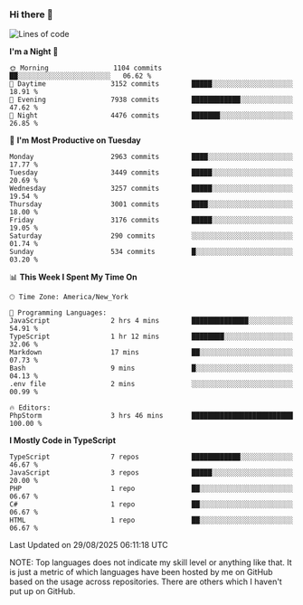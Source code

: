 ### Hi there 👋

<!--
**LynxJinxxy/LynxJinxxy** is a ✨ _special_ ✨ repository because its `README.md` (this file) appears on your GitHub profile.

Here are some ideas to get you started:

- 🔭 I’m currently working on ...
- 🌱 I’m currently learning ...
- 👯 I’m looking to collaborate on ...
- 🤔 I’m looking for help with ...
- 💬 Ask me about ...
- 📫 How to reach me: ...
- 😄 Pronouns: ...
- ⚡ Fun fact: ...
-->

<!--START_SECTION:waka-->
![Lines of code](https://img.shields.io/badge/From%20Hello%20World%20I%27ve%20Written-25.0%20million%20lines%20of%20code-blue)

**I'm a Night 🦉** 

```text
🌞 Morning                1104 commits        ██░░░░░░░░░░░░░░░░░░░░░░░   06.62 % 
🌆 Daytime                3152 commits        █████░░░░░░░░░░░░░░░░░░░░   18.91 % 
🌃 Evening                7938 commits        ████████████░░░░░░░░░░░░░   47.62 % 
🌙 Night                  4476 commits        ███████░░░░░░░░░░░░░░░░░░   26.85 % 
```
📅 **I'm Most Productive on Tuesday** 

```text
Monday                   2963 commits        ████░░░░░░░░░░░░░░░░░░░░░   17.77 % 
Tuesday                  3449 commits        █████░░░░░░░░░░░░░░░░░░░░   20.69 % 
Wednesday                3257 commits        █████░░░░░░░░░░░░░░░░░░░░   19.54 % 
Thursday                 3001 commits        ████░░░░░░░░░░░░░░░░░░░░░   18.00 % 
Friday                   3176 commits        █████░░░░░░░░░░░░░░░░░░░░   19.05 % 
Saturday                 290 commits         ░░░░░░░░░░░░░░░░░░░░░░░░░   01.74 % 
Sunday                   534 commits         █░░░░░░░░░░░░░░░░░░░░░░░░   03.20 % 
```


📊 **This Week I Spent My Time On** 

```text
🕑︎ Time Zone: America/New_York

💬 Programming Languages: 
JavaScript               2 hrs 4 mins        ██████████████░░░░░░░░░░░   54.91 % 
TypeScript               1 hr 12 mins        ████████░░░░░░░░░░░░░░░░░   32.06 % 
Markdown                 17 mins             ██░░░░░░░░░░░░░░░░░░░░░░░   07.73 % 
Bash                     9 mins              █░░░░░░░░░░░░░░░░░░░░░░░░   04.13 % 
.env file                2 mins              ░░░░░░░░░░░░░░░░░░░░░░░░░   00.99 % 

🔥 Editors: 
PhpStorm                 3 hrs 46 mins       █████████████████████████   100.00 % 
```

**I Mostly Code in TypeScript** 

```text
TypeScript               7 repos             ████████████░░░░░░░░░░░░░   46.67 % 
JavaScript               3 repos             █████░░░░░░░░░░░░░░░░░░░░   20.00 % 
PHP                      1 repo              ██░░░░░░░░░░░░░░░░░░░░░░░   06.67 % 
C#                       1 repo              ██░░░░░░░░░░░░░░░░░░░░░░░   06.67 % 
HTML                     1 repo              ██░░░░░░░░░░░░░░░░░░░░░░░   06.67 % 
```




 Last Updated on 29/08/2025 06:11:18 UTC
<!--END_SECTION:waka-->
NOTE: Top languages does not indicate my skill level or anything like that. It is just a metric of which languages have been hosted by me on GitHub based on the usage across repositories. There are others which I haven't put up on GitHub.
